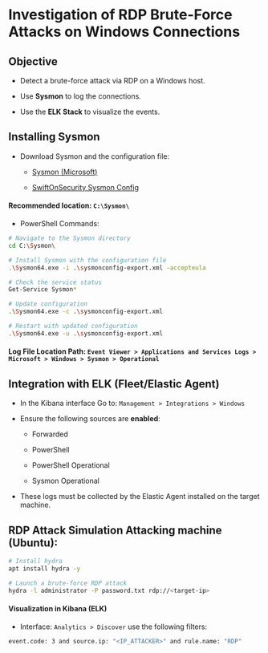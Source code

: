 # Investigation of RDP Brute-Force Attacks on Windows Connections

## Objective

- Detect a brute-force attack via RDP on a Windows host.

- Use **Sysmon** to log the connections.

- Use the **ELK Stack** to visualize the events.

## Installing Sysmon

- Download Sysmon and the configuration file:

  - [Sysmon (Microsoft)](https://learn.microsoft.com/en-us/sysinternals/downloads/sysmon)

  - [SwiftOnSecurity Sysmon Config](https://github.com/SwiftOnSecurity/sysmon-config)

#### Recommended location: `C:\Sysmon\`

- PowerShell Commands:

```sh
# Navigate to the Sysmon directory
cd C:\Sysmon\

# Install Sysmon with the configuration file
.\Sysmon64.exe -i .\sysmonconfig-export.xml -accepteula

# Check the service status
Get-Service Sysmon*

# Update configuration
.\Sysmon64.exe -c .\sysmonconfig-export.xml

# Restart with updated configuration
.\Sysmon64.exe -u .\sysmonconfig-export.xml
```

#### Log File Location Path: `Event Viewer > Applications and Services Logs > Microsoft > Windows > Sysmon > Operational`

## Integration with ELK (Fleet/Elastic Agent)

- In the Kibana interface Go to: `Management > Integrations > Windows`

- Ensure the following sources are **enabled**:

  - Forwarded 

  - PowerShell

  - PowerShell Operational

  - Sysmon Operational

- These logs must be collected by the Elastic Agent installed on the target machine.

## RDP Attack Simulation Attacking machine (Ubuntu):

```sh
# Install hydra
apt install hydra -y

# Launch a brute-force RDP attack
hydra -l administrator -P password.txt rdp://<target-ip>
```

#### Visualization in Kibana (ELK)

- Interface: `Analytics > Discover` use the following filters:

```sh
event.code: 3 and source.ip: "<IP_ATTACKER>" and rule.name: "RDP"
```
